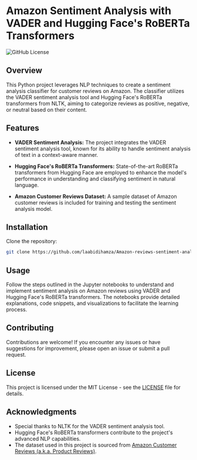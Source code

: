 # Amazon Sentiment Analysis with VADER and Hugging Face's RoBERTa Transformers

![GitHub License](https://img.shields.io/badge/license-MIT-blue.svg)

## Overview

This Python project leverages NLP techniques to create a sentiment analysis classifier for customer reviews on Amazon. The classifier utilizes the VADER sentiment analysis tool and Hugging Face's RoBERTa transformers from NLTK, aiming to categorize reviews as positive, negative, or neutral based on their content.

## Features

- **VADER Sentiment Analysis:** The project integrates the VADER sentiment analysis tool, known for its ability to handle sentiment analysis of text in a context-aware manner.

- **Hugging Face's RoBERTa Transformers:** State-of-the-art RoBERTa transformers from Hugging Face are employed to enhance the model's performance in understanding and classifying sentiment in natural language.

- **Amazon Customer Reviews Dataset:** A sample dataset of Amazon customer reviews is included for training and testing the sentiment analysis model.

## Installation

  Clone the repository:

   ```bash
   git clone https://github.com/laabidihamza/Amazon-reviews-sentiment-analysis-with-NLTK.git
   ```

## Usage

Follow the steps outlined in the Jupyter notebooks to understand and implement sentiment analysis on Amazon reviews using VADER and Hugging Face's RoBERTa transformers. The notebooks provide detailed explanations, code snippets, and visualizations to facilitate the learning process.

## Contributing

Contributions are welcome! If you encounter any issues or have suggestions for improvement, please open an issue or submit a pull request.

## License

This project is licensed under the MIT License - see the [LICENSE](LICENSE) file for details.

## Acknowledgments

- Special thanks to NLTK for the VADER sentiment analysis tool.
- Hugging Face's RoBERTa transformers contribute to the project's advanced NLP capabilities.
- The dataset used in this project is sourced from [Amazon Customer Reviews (a.k.a. Product Reviews)](https://drive.google.com/file/d/1NiYQCNp8xTlAujRc0l10DQwtMFyfgweJ/view?usp=sharing).
